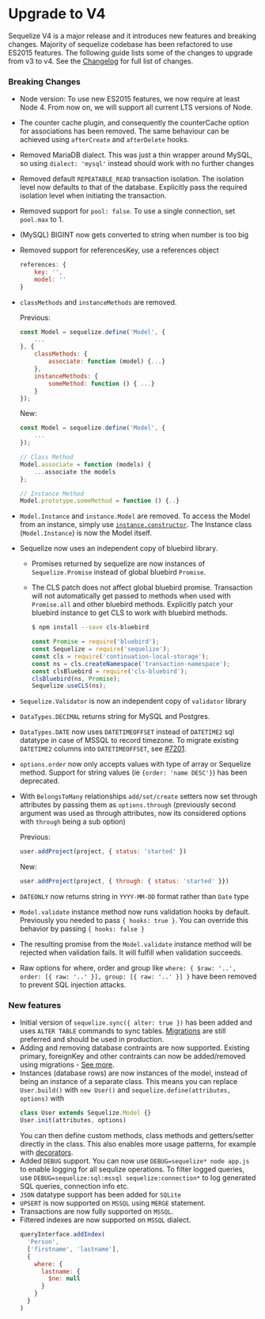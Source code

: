 # Upgrade to V4

Sequelize V4 is a major release and it introduces new features and breaking changes. Majority of sequelize codebase has been refactored to use ES2015 features. The following guide lists some of the changes to upgrade from v3 to v4. See the [Changelog](https://github.com/sequelize/sequelize/blob/b49f936e9aa316cf4a13bade76585acf4d5d8b04/changelog.md) for full list of changes.

### Breaking Changes

- Node version: To use new ES2015 features, we now require at least Node 4. From now on, we will support all current LTS versions of Node.
- The counter cache plugin, and consequently the counterCache option for associations has been removed. The same behaviour can be achieved using `afterCreate` and `afterDelete` hooks.
- Removed MariaDB dialect. This was just a thin wrapper around MySQL, so using `dialect: 'mysql'` instead should work with no further changes
- Removed default `REPEATABLE_READ` transaction isolation. The isolation level now defaults to that of the database. Explicitly pass the required isolation level when initiating the transaction.
- Removed support for `pool: false`. To use a single connection, set `pool.max` to 1.
- (MySQL) BIGINT now gets converted to string when number is too big
- Removed support for referencesKey, use a references object
  ```js
  references: {
      key: '',
      model: ''
  }
  ```
- `classMethods` and `instanceMethods` are removed.

  Previous:
  ```js
  const Model = sequelize.define('Model', {
      ...
  }, {
      classMethods: {
          associate: function (model) {...}
      },
      instanceMethods: {
          someMethod: function () { ...}
      }
  });
  ```

  New:

  ```js
  const Model = sequelize.define('Model', {
      ...
  });

  // Class Method
  Model.associate = function (models) {
      ...associate the models
  };

  // Instance Method
  Model.prototype.someMethod = function () {..}
  ```
- `Model.Instance` and `instance.Model` are removed. To access the Model from an instance, simply use [`instance.constructor`](https://developer.mozilla.org/en/docs/Web/JavaScript/Reference/Global_Objects/Object/constructor). The Instance class (`Model.Instance`) is now the Model itself.
- Sequelize now uses an independent copy of bluebird library.

    - Promises returned by sequelize are now instances of `Sequelize.Promise` instead of global bluebird `Promise`.
    - The CLS patch does not affect global bluebird promise. Transaction will not automatically get passed to methods when used with `Promise.all` and other bluebird methods. Explicitly patch your bluebird instance to get CLS to work with bluebird methods.

      ```bash
      $ npm install --save cls-bluebird
      ```

      ```js
      const Promise = require('bluebird');
      const Sequelize = require('sequelize');
      const cls = require('continuation-local-storage');
      const ns = cls.createNamespace('transaction-namespace');
      const clsBluebird = require('cls-bluebird');
      clsBluebird(ns, Promise);
      Sequelize.useCLS(ns);
      ```
- `Sequelize.Validator` is now an independent copy of `validator` library
- `DataTypes.DECIMAL` returns string for MySQL and Postgres.
- `DataTypes.DATE` now uses `DATETIMEOFFSET` instead of `DATETIME2` sql datatype in case of MSSQL to record timezone. To migrate existing `DATETIME2` columns into `DATETIMEOFFSET`, see [#7201](https://github.com/sequelize/sequelize/pull/7201#issuecomment-278899803).
- `options.order` now only accepts values with type of array or Sequelize method. Support for string values (ie `{order: 'name DESC'}`) has been deprecated.
- With `BelongsToMany` relationships `add/set/create` setters now set through attributes by passing them as `options.through` (previously second argument was used as through attributes, now its considered options with `through` being a sub option)

  Previous:
  ```js
  user.addProject(project, { status: 'started' })
  ```

  New:
  ```js
  user.addProject(project, { through: { status: 'started' }})
  ```

- `DATEONLY` now returns string in `YYYY-MM-DD` format rather than `Date` type
- `Model.validate` instance method now runs validation hooks by default. Previously you needed to pass `{ hooks: true }`. You can override this behavior by passing `{ hooks: false }`
- The resulting promise from the `Model.validate` instance method will be rejected when validation fails. It will fulfill when validation succeeds.
- Raw options for where, order and group like `where: { $raw: '..', order: [{ raw: '..' }], group: [{ raw: '..' }] }` have been removed to prevent SQL injection attacks.

### New features
- Initial version of `sequelize.sync({ alter: true })` has been added and uses `ALTER TABLE` commands to sync tables. [Migrations](http://docs.sequelizejs.com/manual/tutorial/migrations.html) are still preferred and should be used in production.
- Adding and removing database contraints are now supported. Existing primary, foreignKey and other contraints can now be added/removed using migrations - [See more](http://docs.sequelizejs.com/manual/tutorial/migrations.html#addconstraint-tablename-attributes-options-).
- Instances (database rows) are now instances of the model, instead of being an instance of a  separate class. This means you can replace `User.build()` with `new User()` and `sequelize.define(attributes, options)` with
  ```js
  class User extends Sequelize.Model {}
  User.init(attributes, options)
  ```
  You can then define custom methods, class methods and getters/setter directly in the class.
  This also enables more usage patterns, for example with [decorators](https://www.npmjs.com/package/sequelize-decorators).
- Added `DEBUG` support. You can now use `DEBUG=sequelize* node app.js` to enable logging for all sequlize operations. To filter logged queries, use `DEBUG=sequelize:sql:mssql sequelize:connection*` to log generated SQL queries, connection info etc.
- `JSON` datatype support has been added for `SQLite`
- `UPSERT` is now supported on `MSSQL` using `MERGE` statement.
- Transactions are now fully supported on `MSSQL`.
- Filtered indexes are now supported on `MSSQL` dialect.
  ```js
  queryInterface.addIndex(
    'Person',
    ['firstname', 'lastname'],
    {
      where: {
        lastname: {
          $ne: null
        }
      }
    }
  )
  ```
